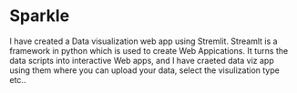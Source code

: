 # Sparkle
 I have created a Data visualization web app using Stremlit. Streamlt is a framework in python which is used to create Web Appications. It turns the data scripts into interactive Web apps, and I have craeted data viz app using them where you can upload your data, select the visulization type etc..
